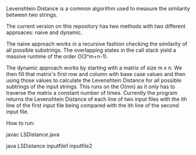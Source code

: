 Levenshtein Distance is a common algorithm used to measure the similarity between two strings.

The current version on this repository has two methods with two different approaces: naive and dynamic.

The naive approach works in a recursive fashion checking the similarity of all possible substrings. The overlapping states in the call stack yield a massive runtime of the order O(3^m+n-1).

The dynamic approach works by starting with a matrix of size m x n. We then fill that matrix's first row and column with base case values and then using those values to calculate the Levenshtein Distance for all possible subtrings of the input strings. This runs on the O(mn) as it only has to traverse the matrix a constant number of times. Currently the program returns the Levenshtein Distance of each line of two input files with the ith line of the first input file being compared with the ith line of the second input file.

How to run:

javac LSDistance.java

java LSDistance inputfile1 inputfile2
